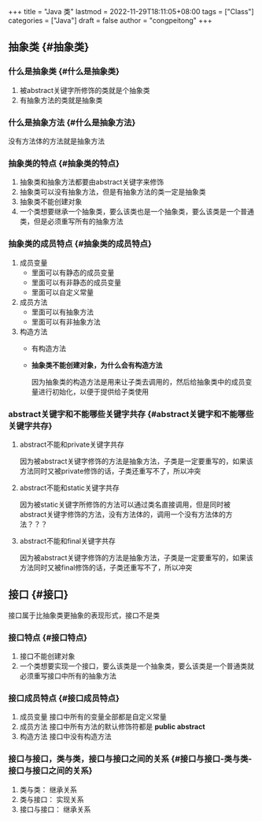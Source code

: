 +++
title = "Java 类"
lastmod = 2022-11-29T18:11:05+08:00
tags = ["Class"]
categories = ["Java"]
draft = false
author = "congpeitong"
+++

## 抽象类 {#抽象类}


### 什么是抽象类 {#什么是抽象类}

1.  被abstract关键字所修饰的类就是个抽象类
2.  有抽象方法的类就是抽象类


### 什么是抽象方法 {#什么是抽象方法}

没有方法体的方法就是抽象方法


### 抽象类的特点 {#抽象类的特点}

1.  抽象类和抽象方法都要由abstract关键字来修饰
2.  抽象类可以没有抽象方法，但是有抽象方法的类一定是抽象类
3.  抽象类不能创建对象
4.  一个类想要继承一个抽象类，要么该类也是一个抽象类，要么该类是一个普通类，但是必须重写所有的抽象方法


### 抽象类的成员特点 {#抽象类的成员特点}

1.  成员变量
    -   里面可以有静态的成员变量
    -   里面可以有非静态的成员变量
    -   里面可以自定义常量
2.  成员方法
    -   里面可以有抽象方法
    -   里面可以有非抽象方法
3.  构造方法
    -   有构造方法
    -   **抽象类不能创建对象，为什么会有构造方法**

        因为抽象类的构造方法是用来让子类去调用的，然后给抽象类中的成员变量进行初始化，以便于提供给子类使用


### abstract关键字和不能哪些关键字共存 {#abstract关键字和不能哪些关键字共存}

1.  abstract不能和private关键字共存

    因为被abstract关键字修饰的方法是抽象方法，子类是一定要重写的，如果该方法同时又被private修饰的话，子类还重写不了，所以冲突

2.  abstract不能和static关键字共存

    因为被static关键字所修饰的方法可以通过类名直接调用，但是同时被abstract关键字修饰的方法，没有方法体的，调用一个没有方法体的方法？？？

3.  abstract不能和final关键字共存

    因为被abstract关键字修饰的方法是抽象方法，子类是一定要重写的，如果该方法同时又被final修饰的话，子类还重写不了，所以冲突


## 接口 {#接口}

接口属于比抽象类更抽象的表现形式，接口不是类


### 接口特点 {#接口特点}

1.  接口不能创建对象
2.  一个类想要实现一个接口，要么该类是一个抽象类，要么该类是一个普通类就必须重写接口中所有的抽象方法


### 接口成员特点 {#接口成员特点}

1.  成员变量
    接口中所有的变量全部都是自定义常量
2.  成员方法
    接口中所有方法的默认修饰符都是 **public abstract**
3.  构造方法
    接口中没有构造方法


### 接口与接口，类与类，接口与接口之间的关系 {#接口与接口-类与类-接口与接口之间的关系}

1.  类与类： 继承关系
2.  类与接口： 实现关系
3.  接口与接口： 继承关系
